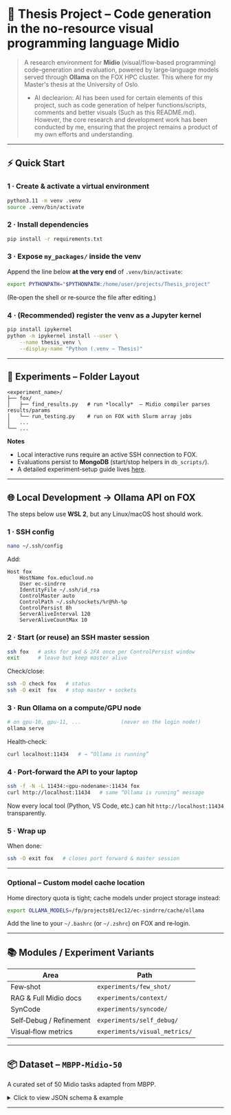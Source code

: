 # 🧪 Thesis Project – Code generation in the no-resource visual programming language Midio

> A research environment for **Midio** (visual/flow‑based programming) code–generation and evaluation, powered by large‑language models served through **Ollama** on the FOX HPC cluster. This where for my Master's thesis at the University of Oslo.
> * AI declearion: AI has been used for certain elements of this project, such as code generation of helper functions/scripts, comments and better visuals (Such as this README.md). However, the core research and development work has been conducted by me, ensuring that the project remains a product of my own efforts and understanding.

---

## ⚡️ Quick Start

### 1 · Create & activate a virtual environment

```bash
python3.11 -m venv .venv
source .venv/bin/activate
```

### 2 · Install dependencies

```bash
pip install -r requirements.txt
```

### 3 · Expose `my_packages/` inside the venv

Append the line below **at the very end** of `.venv/bin/activate`:

```bash
export PYTHONPATH="$PYTHONPATH:/home/user/projects/Thesis_project"
```

(Re‑open the shell or re‑source the file after editing.)

### 4 · (Recommended) register the venv as a Jupyter kernel

```bash
pip install ipykernel
python -m ipykernel install --user \
    --name thesis_venv \
    --display-name "Python (.venv – Thesis)"
```

---

## 🧪 Experiments – Folder Layout

```
<experiment_name>/
├── fox/
│   ├── find_results.py   # run *locally*  – Midio compiler parses results/params
│   └── run_testing.py    # run on FOX with Slurm array jobs
│   ... 
└── ...
```

**Notes**

* Local interactive runs require an active SSH connection to FOX.
* Evaluations persist to **MongoDB** (start/stop helpers in `db_scripts/`).
* A detailed experiment‑setup guide lives [here](./docs/EXPERIMENT_SETUP.md). <!-- adjust link -->

---

## 🌐 Local Development → Ollama API on FOX

The steps below use **WSL 2**, but any Linux/macOS host should work.

### 1 · SSH config

```bash
nano ~/.ssh/config
```

Add:

```text
Host fox
    HostName fox.educloud.no
    User ec‑sindrre
    IdentityFile ~/.ssh/id_rsa
    ControlMaster auto
    ControlPath ~/.ssh/sockets/%r@%h-%p
    ControlPersist 8h
    ServerAliveInterval 120
    ServerAliveCountMax 10
```

### 2 · Start (or reuse) an SSH master session

```bash
ssh fox   # asks for pwd & 2FA once per ControlPersist window
exit      # leave but keep master alive
```

Check/close:

```bash
ssh -O check fox   # status
ssh -O exit  fox   # stop master + sockets
```

### 3 · Run **Ollama** on a compute/GPU node

```bash
# on gpu‑10, gpu‑11, ...             (never on the login node!)
ollama serve
```

Health‑check:

```bash
curl localhost:11434   # → “Ollama is running”
```

### 4 · Port‑forward the API to your laptop

```bash
ssh -f -N -L 11434:<gpu-nodename>:11434 fox
curl http://localhost:11434   # same “Ollama is running” message
```

Now every local tool (Python, VS Code, etc.) can hit `http://localhost:11434` transparently.

### 5 · Wrap up

When done:

```bash
ssh -O exit fox   # closes port forward & master session
```

---

### Optional – Custom model cache location

Home directory quota is tight; cache models under project storage instead:

```bash
export OLLAMA_MODELS=/fp/projects01/ec12/ec-sindrre/cache/ollama
```

Add the line to your `~/.bashrc` (or `~/.zshrc`) on FOX and re‑login.

---

## 📚 Modules / Experiment Variants

| Area                    | Path                            |
| ----------------------- | ------------------------------- |
| Few‑shot                | `experiments/few_shot/`         |
| RAG & Full Midio docs   | `experiments/context/`          |
| SynCode                 | `experiments/syncode/`          |
| Self‑Debug / Refinement | `experiments/self_debug/`       |
| Visual‑flow metrics     | `experiments/visual_metrics/`   |

---

## 📦 Dataset – `MBPP‑Midio‑50`

A curated set of 50 Midio tasks adapted from MBPP.

<details>
<summary>Click to view JSON schema & example</summary>

### Example entry

```json
{
  "prompts": [
    "Create a function that checks whether the given two integers have opposite sign or not."
  ],
  "flow_description": "The flow should create a user-defined function. The body of the function contains..",
  "task_id": 1,
  "specification": {
    "function_signature": "func(doc: \"…\") opposite_signs…",
    "preconditions": "- There are no preconditions, the method will always work.",
    "postconditions": "- The result is true if x and y have opposite signs\n- The result is false if x and y have .."
  },
  "MBPP_task_id": 58,
  "external_functions": ["root.std.Math.Expression"],
  "visual_node_types": ["Function", "Output Property"],
  "textual_instance_types": ["instance", "in", "out"],
  "testing": {
    "external_functions": ["root.std.Testing.Test","root.std.Testing.AssertTrue",
"root.std.Testing.AssertFalse"],
        "visual_node_types": ["Event","Function"],
        "textual_instance_types": ["instance"],
    "python_tests": [
      "assert opposite_signs(1,-2) == True",
      "assert opposite_signs(3,2) == False",
      "assert opposite_signs(-10,-10) == False"
    ]
  }
}
```

### Field overview

* **prompts** · array of NL instructions
* **flow_description** · description of the Midio flow to be created
* **task_id** · unique identifier for the task
* **specification** · signature + pre/post‑conditions
* **MBPP\_task\_id** · id of the tasks in the original MBPP dataset
* **external\_functions / visual\_node\_types / textual\_instance\_types** · Midio graph metadata
* **testing.python\_tests** · unit tests in Python syntax. These have been implemented in Midio in folder `MBPP_Midio_50/includes_tests/`.
* **testing.external\_functions / visual\_node\_types / textual\_instance\_types** · metadata for the testing flow

</details>

---